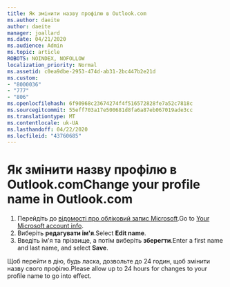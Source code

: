 ```yaml
---
title: Як змінити назву профілю в Outlook.com
ms.author: daeite
author: daeite
manager: joallard
ms.date: 04/21/2020
ms.audience: Admin
ms.topic: article
ROBOTS: NOINDEX, NOFOLLOW
localization_priority: Normal
ms.assetid: c0ea9dbe-2953-474d-ab31-2bc447b2e21d
ms.custom:
- "8000036"
- "777"
- "806"
ms.openlocfilehash: 6f90968c23674274f4f516572828fe7a52c7818c
ms.sourcegitcommit: 55eff703a17e500681d8fa6a87eb067019ade3cc
ms.translationtype: MT
ms.contentlocale: uk-UA
ms.lasthandoff: 04/22/2020
ms.locfileid: "43760685"
---
```

# <a name="change-your-profile-name-in-outlookcom"></a><span data-ttu-id="b1f15-102">Як змінити назву профілю в Outlook.com</span><span class="sxs-lookup"><span data-stu-id="b1f15-102">Change your profile name in Outlook.com</span></span>

1. <span data-ttu-id="b1f15-103">Перейдіть до [відомості про обліковий запис Microsoft](https://go.microsoft.com/fwlink/p/?linkid=860841).</span><span class="sxs-lookup"><span data-stu-id="b1f15-103">Go to [Your Microsoft account info](https://go.microsoft.com/fwlink/p/?linkid=860841).</span></span>
2. <span data-ttu-id="b1f15-104">Виберіть **редагувати ім'я**.</span><span class="sxs-lookup"><span data-stu-id="b1f15-104">Select **Edit name**.</span></span>
3. <span data-ttu-id="b1f15-105">Введіть ім'я та прізвище, а потім виберіть **зберегти**.</span><span class="sxs-lookup"><span data-stu-id="b1f15-105">Enter a first name and last name, and select **Save**.</span></span>

<span data-ttu-id="b1f15-106">Щоб перейти в дію, будь ласка, дозвольте до 24 годин, щоб змінити назву свого профілю.</span><span class="sxs-lookup"><span data-stu-id="b1f15-106">Please allow up to 24 hours for changes to your profile name to go into effect.</span></span>